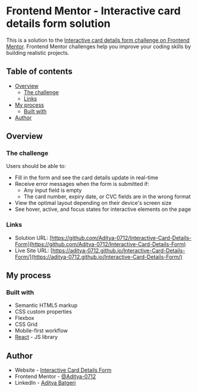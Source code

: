 # Frontend Mentor - Interactive card details form solution

This is a solution to the [Interactive card details form challenge on Frontend Mentor](https://www.frontendmentor.io/challenges/interactive-card-details-form-XpS8cKZDWw). Frontend Mentor challenges help you improve your coding skills by building realistic projects. 

## Table of contents

- [Overview](#overview)
  - [The challenge](#the-challenge)
  - [Links](#links)
- [My process](#my-process)
  - [Built with](#built-with)
- [Author](#author)

## Overview

### The challenge

Users should be able to:

- Fill in the form and see the card details update in real-time
- Receive error messages when the form is submitted if:
  - Any input field is empty
  - The card number, expiry date, or CVC fields are in the wrong format
- View the optimal layout depending on their device's screen size
- See hover, active, and focus states for interactive elements on the page

### Links

- Solution URL: [https://github.com/Aditya-0712/Interactive-Card-Details-Form](https://github.com/Aditya-0712/Interactive-Card-Details-Form)
- Live Site URL: [https://aditya-0712.github.io/Interactive-Card-Details-Form/](https://aditya-0712.github.io/Interactive-Card-Details-Form/)

## My process

### Built with

- Semantic HTML5 markup
- CSS custom properties
- Flexbox
- CSS Grid
- Mobile-first workflow
- [React](https://reactjs.org/) - JS library

## Author

- Website - [Interactive Card Details Form](https://aditya-0712.github.io/Interactive-Card-Details-Form/)
- Frontend Mentor - [@Aditya-0712](https://www.frontendmentor.io/profile/Aditya-0712)
- LinkedIn - [Aditya Batgeri](https://www.linkedin.com/in/aditya-batgeri-00675122b/)
